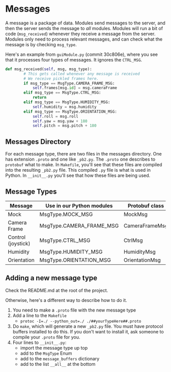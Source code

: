 # Messages

A message is a package of data.
Modules send messages to the server, and then the server sends the message to *all* modules.
Modules will run a bit of code (`msg_received`) whenever they receive a message from the server.
Modules only need to process relevant messages, and can check what the message is by checking `msg_type`.

Here's an example from `guiModule.py` (commit 30c806e), where you see that it processes four types of messages. It ignores the `CTRL_MSG`.

```python
def msg_received(self, msg, msg_type):
        # This gets called whenever any message is received
        # We receive pickled frames here.
        if msg_type == MsgType.CAMERA_FRAME_MSG:
            self.frames[msg.id] = msg.cameraFrame
        elif msg_type == MsgType.CTRL_MSG:
            return 
        elif msg_type == MsgType.HUMIDITY_MSG:
            self.humidity = msg.humidity
        elif msg_type == MsgType.ORIENTATION_MSG:
            self.roll = msg.roll
            self.yaw = msg.yaw + 180
            self.pitch = msg.pitch + 180
```

## Messages Directory

For each message type, there are two files in the messages directory. One has extension `.proto` and one like `_pb2.py`.
The `.proto` one describes to `protobuf` what to make. In `Makefile`, you'll see that these files are compiled into the resulting
`_pb2.py` file. This compiled `.py` file is what is used in Python. In `__init__.py` you'll see that how these files are being used.

## Message Types

|Message|Use in our Python modules|Protobuf class|
|-------|-------------|--------------|
| Mock | MsgType.MOCK_MSG | MockMsg |
| Camera Frame | MsgType.CAMERA_FRAME_MSG | CameraFrameMsg |
| Control (joystick) | MsgType.CTRL_MSG | CtrlMsg |
| Humidity | MsgType.HUMIDITY_MSG | HumidityMsg |
| Orientation | MsgType.ORIENTATION_MSG | OrientationMsg |

## Adding a new message type

Check the README.md at the root of the project.

Otherwise, here's a different way to describe how to do it.

1. You need to make a `.proto` file with the new message type
2. Add a line to the `Makefile`
    - `protoc -I=./ --python_out=./ ./##yourTypeHere##.proto`
3. Do `make`, which will generate a new `_pb2.py` file. You must have protocol buffers installed to do this. If you don't want to install it, ask someone to compile your `.proto` file for you.
4. Four lines to `__init__.py`:
    - import the message type up top
    - add to the `MsgType` Enum
    - add to the `message_buffers` dictionary
    - add to the list `__all__` at the bottom
